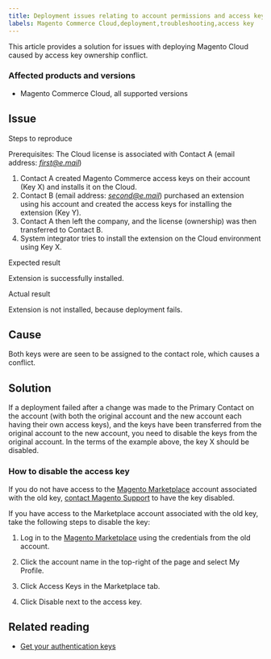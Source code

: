 ```yaml
---
title: Deployment issues relating to account permissions and access keys
labels: Magento Commerce Cloud,deployment,troubleshooting,access key
---
```


This article provides a solution for issues with deploying Magento Cloud caused by access key ownership conflict.

### Affected products and versions

* Magento Commerce Cloud, all supported versions

## Issue

Steps to reproduce

Prerequisites: The Cloud license is associated with Contact A (email address: _<u>first@e.mail</u>_)

1. Contact A created Magento Commerce access keys on their account (Key X) and installs it on the Cloud.
1. Contact B (email address: _<u>second@e.mail</u>_) purchased an extension using his account and created the access keys for installing the extension (Key Y).
1. Contact A then left the company, and the license (ownership) was then transferred to Contact B.
1. System integrator tries to install the extension on the Cloud environment using Key X.

Expected result

Extension is successfully installed.

Actual result

Extension is not installed, because deployment fails.

## Cause

Both keys were are seen to be assigned to the contact role, which causes a conflict.

## Solution

If a deployment failed after a change was made to the Primary Contact on the account (with both the original account and the new account each having their own access keys), and the keys have been transferred from the original account to the new account, you need to disable the keys from the original account. In the terms of the example above, the key X should be disabled.

### How to disable the access key

If you do not have access to the [Magento Marketplace](https://marketplace.magento.com/) account associated with the old key, [contact Magento Support](https://support.magento.com/hc/en-us/articles/360019088251-Submit-a-support-ticket) to have the key disabled.

If you have access to the Marketplace account associated with the old key, take the following steps to disable the key: 

1. Log in to the [Magento Marketplace](https://marketplace.magento.com/) using the credentials from the old account.
1. Click the account name in the top-right of the page and select My Profile.
    
    
1. Click Access Keys in the Marketplace tab.
    
    
1. Click Disable next to the access key. 

## Related reading

* [Get your authentication keys](https://devdocs.magento.com/guides/v2.3/install-gde/prereq/connect-auth.html)

 